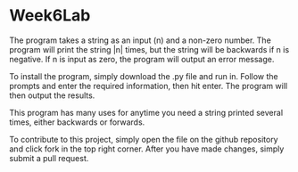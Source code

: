 # Week6Lab

The program takes a string as an input (n) and a non-zero number. The program will print the string |n| times, but the string will be backwards if n is negative. If n is input as zero, the program will output an error message.

To install the program, simply download the .py file and run in. Follow the prompts and enter the required information, then hit enter. The program will then output the results.

This program has many uses for anytime you need a string printed several times, either backwards or forwards.

To contribute to this project, simply open the file on the github repository and click fork in the top right corner. After you have made changes, simply submit a pull request.

